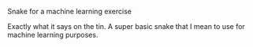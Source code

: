 Snake for a machine learning exercise


Exactly what it says on the tin. A super basic snake that
I mean to use for machine learning purposes.

